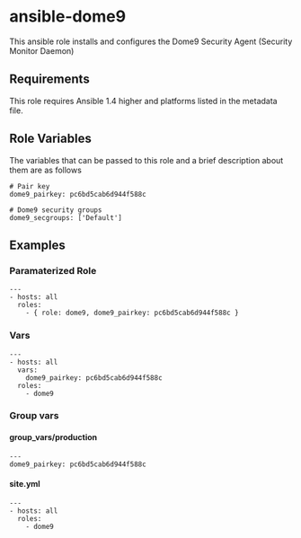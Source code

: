 ansible-dome9
=============

This ansible role installs and configures the Dome9 Security Agent (Security Monitor Daemon)

## Requirements

This role requires Ansible 1.4 higher and platforms listed in the metadata file.

## Role Variables

The variables that can be passed to this role and a brief description about them are as follows

    # Pair key
    dome9_pairkey: pc6bd5cab6d944f588c

    # Dome9 security groups 
    dome9_secgroups: ['Default']

## Examples

### Paramaterized Role

    ---
    - hosts: all
      roles:
        - { role: dome9, dome9_pairkey: pc6bd5cab6d944f588c }

### Vars

    ---
    - hosts: all
      vars:
        dome9_pairkey: pc6bd5cab6d944f588c
      roles:
        - dome9

### Group vars

#### group_vars/production

    ---
    dome9_pairkey: pc6bd5cab6d944f588c

#### site.yml

    ---
    - hosts: all
      roles:
        - dome9